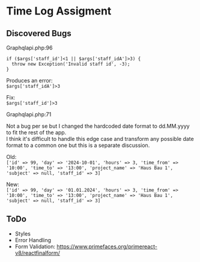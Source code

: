 # Time Log Assigment

## Discovered Bugs
Graphqlapi.php:96

```
if ($args['staff_id']<1 || $args['staff_idA']>3) {
  throw new Exception('Invalid staff id', -3);
}
```

Produces an error:<br/>
```$args['staff_idA']>3```

Fix:<br/>
```$args['staff_id']>3```

Graphqlapi.php:71

Not a bug per se but I changed the hardcoded date format to dd.MM.yyyy to fit the rest of the app.<br/>
I think it's difficult to handle this edge case and transform any possible date format to a common one but this is a separate discussion.

Old:<br/>
```['id' => 99, 'day' => '2024-10-01', 'hours' => 3, 'time_from' => '10:00', 'time_to' => '13:00', 'project_name' => 'Haus Bau 1', 'subject' => null, 'staff_id' => 3]```

New:<br/>
```['id' => 99, 'day' => '01.01.2024', 'hours' => 3, 'time_from' => '10:00', 'time_to' => '13:00', 'project_name' => 'Haus Bau 1', 'subject' => null, 'staff_id' => 3]```


## ToDo
- Styles
- Error Handling
- Form Validation: https://www.primefaces.org/primereact-v8/reactfinalform/